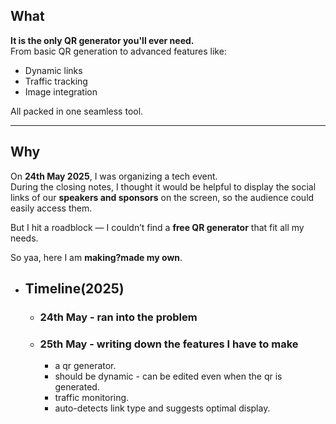 ## What

**It is the only QR generator you'll ever need.**  
From basic QR generation to advanced features like:

- Dynamic links  
- Traffic tracking  
- Image integration  

All packed in one seamless tool.

---

## Why

On **24th May 2025**, I was organizing a tech event.  
During the closing notes, I thought it would be helpful to display the social links of our **speakers and sponsors** on the screen, so the audience could easily access them.

But I hit a roadblock — I couldn’t find a **free QR generator** that fit all my needs.

So yaa, here I am **making?made my own**.


- ## Timeline(2025)
    - ### 24th May - ran into the problem
    - ### 25th May - writing down the features I have to make
        - a qr generator.
        - should be dynamic - can be edited even when the qr is generated.
        - traffic monitoring.
        - auto-detects link type and suggests optimal display.
